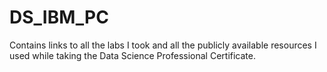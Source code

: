# DS_IBM_PC
Contains links to all the labs I took and all the publicly available resources I used while taking the Data Science Professional Certificate.
